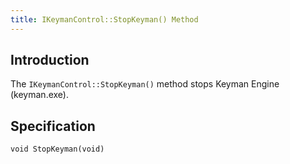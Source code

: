 ```yaml
---
title: IKeymanControl::StopKeyman() Method
---
```


## Introduction

The `IKeymanControl::StopKeyman()` method stops Keyman Engine
(keyman.exe).

## Specification

``` clike
void StopKeyman(void)
```
